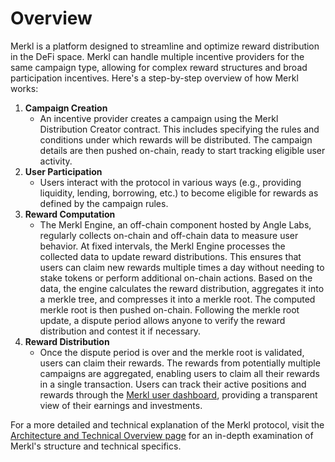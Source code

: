 # Overview

Merkl is a platform designed to streamline and optimize reward distribution in the DeFi space. Merkl can handle multiple incentive providers for the same campaign type, allowing for complex reward structures and broad participation incentives. Here's a step-by-step overview of how Merkl works:

1. **Campaign Creation**
   * An incentive provider creates a campaign using the Merkl Distribution Creator contract. This includes specifying the rules and conditions under which rewards will be distributed. The campaign details are then pushed on-chain, ready to start tracking eligible user activity.
2. **User Participation**
   * Users interact with the protocol in various ways (e.g., providing liquidity, lending,  borrowing, etc.) to become eligible for rewards as defined by the campaign rules.
3. **Reward Computation**
   * The Merkl Engine, an off-chain component hosted by Angle Labs, regularly collects on-chain and off-chain data to measure user behavior. At fixed intervals, the Merkl Engine processes the collected data to update reward distributions. This ensures that users can claim new rewards multiple times a day without needing to stake tokens or perform additional on-chain actions. Based on the data, the engine calculates the reward distribution, aggregates it into a merkle tree, and compresses it into a merkle root. The computed merkle root is then pushed on-chain. Following the merkle root update, a dispute period allows anyone to verify the reward distribution and contest it if necessary.
4. **Reward Distribution**
   * Once the dispute period is over and the merkle root is validated, users can claim their rewards. The rewards from potentially multiple campaigns are aggregated, enabling users to claim all their rewards in a single transaction. Users can track their active positions and rewards through the [Merkl user dashboard](https://app.merkl.xyz/user), providing a transparent view of their earnings and investments.

For a more detailed and technical explanation of the Merkl protocol, visit the [Architecture and Technical Overview page](architecture-and-technical-overview/) for an in-depth examination of Merkl's structure and technical specifics.
